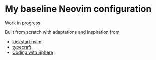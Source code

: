 # My baseline Neovim configuration

Work in progress

Built from scratch with adaptations and inspiration from
- [kickstart.nvim](https://github.com/nvim-lua/kickstart.nvim)
- [typecraft](https://www.youtube.com/@typecraft_dev)
- [Coding with Sphere](https://www.youtube.com/@codingwithsphere)


